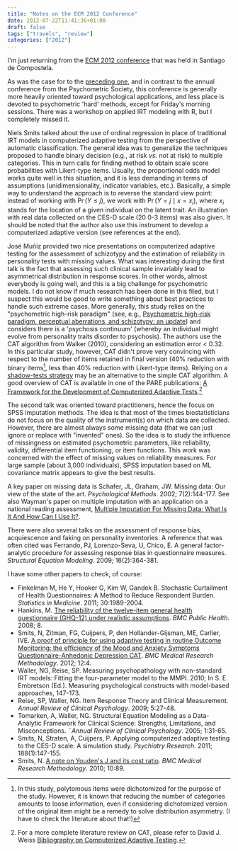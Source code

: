 ```yaml
---
title: "Notes on the ECM 2012 Conference"
date: 2012-07-22T11:41:36+01:00
draft: false
tags: ["travels", "review"]
categories: ["2012"]
---
```


I'm just returning from the [ECM 2012 conference](http://www.ecm2012.com/) that was held in Santiago de Compostela.

As was the case for to the [preceding one](/post/back-from-the-iv-eam-conference), and in contrast to the annual conference from the Psychometric Society, this conference is generally more heavily oriented toward psychological applications, and less place is devoted to psychometric 'hard' methods, except for Friday's morning sessions. There was a workshop on applied IRT modeling with R, but I completely missed it.

Niels Smits talked about the use of ordinal regression in place of traditional IRT models in computerized adaptive testing from the perspective of automatic classification. The general idea was to generalize the techniques proposed to handle binary decision (e.g., at risk *vs.* not at risk) to multiple categories. This in turn calls for finding method to obtain scale score probabilities with Likert-type items. Usually, the proportional odds model works quite well in this situation, and it is less demanding in terms of assumptions (unidimensionality, indicator variables, etc.). Basically, a simple way to understand the approach is to reverse the standard view point: instead of working with $\Pr(Y\le j)$, we work with $\Pr(Y=j\mid x=x_i)$, where $x_i$ stands for the location of a given individual on the latent trait. An illustration with real data collected on the CES-D scale (20 0-3 items) was also given. It should be noted that the author also use this instrument to develop a computerized adaptive version (see references at the end).

José Muñiz provided two nice presentations on computerized adaptive testing for the assessment of schizotypy and the estimation of reliability in personality tests with missing values. What was interesting during the first talk is the fact that assessing such clinical sample invariably lead to asymmetrical distribution in response scores. In other words, almost everybody is going well, and this is a big challenge for psychometric models. I do not know if much research has been done in this filed, but I suspect this would be good to write something about best practices to handle such extreme cases. More generally, this study relies on the "psychometric high-risk paradigm" (see, e.g., [Psychometric high-risk paradigm, perceptual aberrations, and schizotypy: an update](http://1.usa.gov/NEWHIa)) and considers there is a 'psychosis continuum' (whereby an individual might evolve from personality traits disorder to psychosis). The authors use the CAT algorithm from Walker (2010), considering an estimation error < 0.32. In this particular study, however, CAT didn't prove very convincing with respect to the number of items retained in final version (40% reduction with binary items[^1], less than 40% reduction with Likert-type items). Relying on a [shadow-tests strategy](http://bit.ly/Qn1Qrx) may be an alternative to the simple CAT algorithm. 
A good overview of CAT is available in one of the PARE publications: [A Framework for the Development of Computerized Adaptive Tests](http://bit.ly/NEXngr).[^2]

The second talk was oriented toward practitioners, hence the focus on SPSS imputation methods. The idea is that most of the times biostatisticians do not focus on the quality of the instrument(s) on which data are collected. However, there are almost always some missing data (that we can just ignore or replace with "invented" ones). So the idea is to study the influence of missingness on estimated psychometric parameters, like reliability, validity, differential item functioning, or item functions. This work was concerned with the effect of missing values on reliability measures. For large sample (about 3,000 individuals), SPSS imputation based on ML covariance matrix appears to give the best results.

A key paper on missing data is Schafer, JL, Graham, JW. Missing data: Our view of the state of the art. *Psychological Methods*. 2002; 7(2):144-177.
See also Wayman's paper on multiple imputation with an application on a national reading assessment, [Multiple Imputation For Missing Data: What Is It And How Can I Use It?](http://bit.ly/Pufzv3).

There were also several talks on the assessment of response bias, acquiescence and faking on personality inventories. A reference that was often cited was
Ferrando, PJ, Lorenzo-Seva, U, Chico, E. A general factor-analytic procedure for assessing response bias in questionnaire measures. *Structural Equation Modeling*. 2009; 16(2):364-381.

				
I have some other papers to check, of course:

- Finkelman M, He Y, Hooker G, Kim W, Gandek B. Stochastic Curtailment of Health Questionnaires: A Method to Reduce Respondent Burden. *Statistics in Medicine*. 2011; 30:1989-2004.
- Hankins, M. [The reliability of the twelve-item general health questionnaire (GHQ-12) under realistic assumptions](http://1.usa.gov/Pudmjf). *BMC Public Health*. 2008; 8.
- Smits, N, Zitman, FG, Cuijpers, P, den Hollander-Gijsman, ME, Carlier, IVE. [A proof of principle for using adaptive testing in routine Outcome Monitoring: the efficiency of the Mood and Anxiety Symptoms Questionnaire-Anhedonic Depression CAT](http://1.usa.gov/QmXyAr). *BMC Medical Research Methodology*. 2012; 12:4.
- Waller, NG, Reise, SP. Measuring psychopathology with non-standard IRT models: Fitting the four-parameter model to the MMPI. 2010; In S. E. Embretson (Ed.). Measuring psychological constructs with model-based approaches, 147-173.
- Reise, SP, Waller, NG. Item Response Theory and Clinical Measurement. *Annual Review of Clinical Psychology*. 2009; 5:27-48.
- Tomarken, A, Waller, NG. Structural Equation Modeling as a Data-Analytic Framework for Clinical Science: Strengths, Limitations, and Misconceptions. ¨*Annual Review of Clinical Psychology*. 2005; 1:31-65.
- Smits, N, Straten, A, Cuijpers, P. Applying computerized adaptive testing to the CES-D scale: A simulation study. *Psychiatry Research*. 2011; 188(1):147-155.
- Smits, N. [A note on Youden's J and its cost ratio](http://bit.ly/NEYBIz). *BMC Medical Research Methodology*. 2010; 10:89. 


[^1]: In this study, polytomous items were dichotomized for the purpose of the study. However, it is known that reducing the number of categories amounts to loose information, even if considering dichotomized version of the original item might be a remedy to solve distribution asymmetry. (I have to check the literature about that!)

[^2]: For a more complete literature review on CAT, please refer to David J. Weiss [Bibliography on Computerized Adaptive Testing](http://bit.ly/Qn0Pzu).
